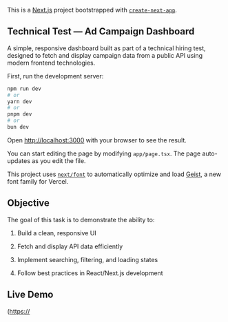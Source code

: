 This is a [Next.js](https://nextjs.org) project bootstrapped with [`create-next-app`](https://nextjs.org/docs/app/api-reference/cli/create-next-app).

## Technical Test — Ad Campaign Dashboard

A simple, responsive dashboard built as part of a technical hiring test, designed to fetch and display campaign data from a public API using modern frontend technologies.

First, run the development server:

```bash
npm run dev
# or
yarn dev
# or
pnpm dev
# or
bun dev
```

Open [http://localhost:3000](http://localhost:3000) with your browser to see the result.

You can start editing the page by modifying `app/page.tsx`. The page auto-updates as you edit the file.

This project uses [`next/font`](https://nextjs.org/docs/app/building-your-application/optimizing/fonts) to automatically optimize and load [Geist](https://vercel.com/font), a new font family for Vercel.

## Objective

The goal of this task is to demonstrate the ability to:

1. Build a clean, responsive UI

2. Fetch and display API data efficiently

3. Implement searching, filtering, and loading states

4. Follow best practices in React/Next.js development

## Live Demo

([https://](https://ad-campaign-dashboard-project.vercel.app/)
